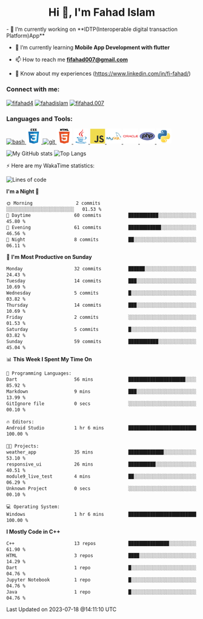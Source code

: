 <h1 align="center">Hi 👋, I'm Fahad Islam</h1>
- 🔭 I’m currently working on **IDTP(Interoperable digital transaction Platform)App**

- 🌱 I’m currently learning **Mobile App Development with flutter**

- 📫 How to reach me **fifahad007@gmail.com**

- 📄 Know about my experiences (https://www.linkedin.com/in/fi-fahad/)

<h3 align="left">Connect with me:</h3>
<p align="left">
<a href="https://twitter.com/fifahad4" target="blank"><img align="center" src="https://raw.githubusercontent.com/rahuldkjain/github-profile-readme-generator/master/src/images/icons/Social/twitter.svg" alt="fifahad4" height="30" width="40" /></a>
<a href="https://www.linkedin.com/in/fi-fahad/" target="blank"><img align="center" src="https://raw.githubusercontent.com/rahuldkjain/github-profile-readme-generator/master/src/images/icons/Social/linked-in-alt.svg" alt="fahadislam" height="30" width="40" /></a>
<a href="https://fb.com/fifahad.007" target="blank"><img align="center" src="https://raw.githubusercontent.com/rahuldkjain/github-profile-readme-generator/master/src/images/icons/Social/facebook.svg" alt="fifahad.007" height="30" width="40" /></a>
</p>

<h3 align="left">Languages and Tools:</h3>
<p align="left"> <a href="https://www.gnu.org/software/bash/" target="_blank" rel="noreferrer"> <img src="https://www.vectorlogo.zone/logos/gnu_bash/gnu_bash-icon.svg" alt="bash" width="40" height="40"/> </a> <a href="https://www.w3schools.com/css/" target="_blank" rel="noreferrer"> <img src="https://raw.githubusercontent.com/devicons/devicon/master/icons/css3/css3-original-wordmark.svg" alt="css3" width="40" height="40"/> </a> <a href="https://git-scm.com/" target="_blank" rel="noreferrer"> <img src="https://www.vectorlogo.zone/logos/git-scm/git-scm-icon.svg" alt="git" width="40" height="40"/> </a> <a href="https://www.w3.org/html/" target="_blank" rel="noreferrer"> <img src="https://raw.githubusercontent.com/devicons/devicon/master/icons/html5/html5-original-wordmark.svg" alt="html5" width="40" height="40"/> </a> <a href="https://www.java.com" target="_blank" rel="noreferrer"> <img src="https://raw.githubusercontent.com/devicons/devicon/master/icons/java/java-original.svg" alt="java" width="40" height="40"/> </a> <a href="https://developer.mozilla.org/en-US/docs/Web/JavaScript" target="_blank" rel="noreferrer"> <img src="https://raw.githubusercontent.com/devicons/devicon/master/icons/javascript/javascript-original.svg" alt="javascript" width="40" height="40"/> </a> <a href="https://www.mysql.com/" target="_blank" rel="noreferrer"> <img src="https://raw.githubusercontent.com/devicons/devicon/master/icons/mysql/mysql-original-wordmark.svg" alt="mysql" width="40" height="40"/> </a> <a href="https://www.oracle.com/" target="_blank" rel="noreferrer"> <img src="https://raw.githubusercontent.com/devicons/devicon/master/icons/oracle/oracle-original.svg" alt="oracle" width="40" height="40"/> </a> <a href="https://www.php.net" target="_blank" rel="noreferrer"> <img src="https://raw.githubusercontent.com/devicons/devicon/master/icons/php/php-original.svg" alt="php" width="40" height="40"/> </a> <a href="https://www.python.org" target="_blank" rel="noreferrer"> <img src="https://raw.githubusercontent.com/devicons/devicon/master/icons/python/python-original.svg" alt="python" width="40" height="40"/> </a> </p>

![My GitHub stats](https://github-readme-stats.vercel.app/api?username=Fahaddada47&show_icons=true&theme=radical)
![Top Langs](https://github-readme-stats.vercel.app/api/top-langs/?username=Fahaddada47&layout=donut)


⚡ Here are my WakaTime statistics:

<!--START_SECTION:waka-->
![Lines of code](https://img.shields.io/badge/From%20Hello%20World%20I%27ve%20Written-188.0%20thousand%20lines%20of%20code-blue)

**I'm a Night 🦉** 

```text
🌞 Morning                2 commits           ░░░░░░░░░░░░░░░░░░░░░░░░░   01.53 % 
🌆 Daytime                60 commits          ███████████░░░░░░░░░░░░░░   45.80 % 
🌃 Evening                61 commits          ████████████░░░░░░░░░░░░░   46.56 % 
🌙 Night                  8 commits           ██░░░░░░░░░░░░░░░░░░░░░░░   06.11 % 
```
📅 **I'm Most Productive on Sunday** 

```text
Monday                   32 commits          ██████░░░░░░░░░░░░░░░░░░░   24.43 % 
Tuesday                  14 commits          ███░░░░░░░░░░░░░░░░░░░░░░   10.69 % 
Wednesday                5 commits           █░░░░░░░░░░░░░░░░░░░░░░░░   03.82 % 
Thursday                 14 commits          ███░░░░░░░░░░░░░░░░░░░░░░   10.69 % 
Friday                   2 commits           ░░░░░░░░░░░░░░░░░░░░░░░░░   01.53 % 
Saturday                 5 commits           █░░░░░░░░░░░░░░░░░░░░░░░░   03.82 % 
Sunday                   59 commits          ███████████░░░░░░░░░░░░░░   45.04 % 
```


📊 **This Week I Spent My Time On** 

```text
💬 Programming Languages: 
Dart                     56 mins             █████████████████████░░░░   85.92 % 
Markdown                 9 mins              ███░░░░░░░░░░░░░░░░░░░░░░   13.99 % 
GitIgnore file           0 secs              ░░░░░░░░░░░░░░░░░░░░░░░░░   00.10 % 

🔥 Editors: 
Android Studio           1 hr 6 mins         █████████████████████████   100.00 % 

🐱‍💻 Projects: 
weather_app              35 mins             █████████████░░░░░░░░░░░░   53.10 % 
responsive_ui            26 mins             ██████████░░░░░░░░░░░░░░░   40.51 % 
module9_live_test        4 mins              ██░░░░░░░░░░░░░░░░░░░░░░░   06.29 % 
Unknown Project          0 secs              ░░░░░░░░░░░░░░░░░░░░░░░░░   00.10 % 

💻 Operating System: 
Windows                  1 hr 6 mins         █████████████████████████   100.00 % 
```

**I Mostly Code in C++** 

```text
C++                      13 repos            ███████████████░░░░░░░░░░   61.90 % 
HTML                     3 repos             ████░░░░░░░░░░░░░░░░░░░░░   14.29 % 
Dart                     1 repo              █░░░░░░░░░░░░░░░░░░░░░░░░   04.76 % 
Jupyter Notebook         1 repo              █░░░░░░░░░░░░░░░░░░░░░░░░   04.76 % 
Java                     1 repo              █░░░░░░░░░░░░░░░░░░░░░░░░   04.76 % 
```




 Last Updated on 2023-07-18 @14:11:10 UTC
<!--END_SECTION:waka-->


